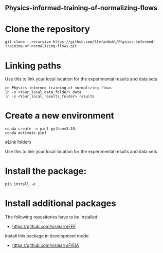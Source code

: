 ## Physics-informed-training-of-normalizing-flows

# Clone the repository

```shell script
git clone --recursive https://github.com/StefanWahl/Physics-informed-training-of-normalizing-flows.git
```

# Linking paths
Use this to link your local location for the experimental results and data sets.

```shell script
cd Physics-informed-training-of-normalizing-flows
ln -s <Your_local_data_folder> data
ln -s <Your_local_results_folder> results
```

# Create a new environment

```shell script
conda create -n pinf python=3.10.
conda activate pinf
```

#Link folders

Use this to link your local location for the experimental results and data sets.

# Install the package:

```shell script
pip install -e .
```

# Install additional packages

The following repositories have to be installed:

* https://github.com/vislearn/FFF

Install this package in development mode:

* https://github.com/vislearn/FrEIA

